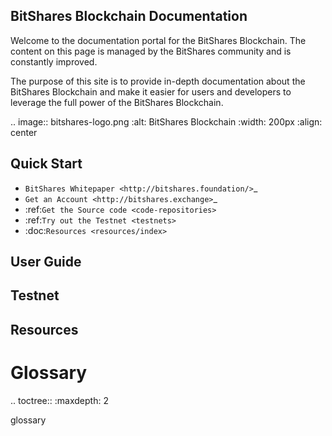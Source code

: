 
## BitShares Blockchain Documentation


Welcome to the documentation portal for the BitShares Blockchain. The
content on this page is managed by the BitShares community and is
constantly improved.

The purpose of this site is to provide in-depth documentation about the
BitShares Blockchain and make it easier for users and developers to
leverage the full power of the BitShares Blockchain.

.. image:: bitshares-logo.png
        :alt: BitShares Blockchain
        :width: 200px
        :align: center

## Quick Start

* `BitShares Whitepaper <http://bitshares.foundation/>`_
* `Get an Account <http://bitshares.exchange>`_
* :ref:`Get the Source code <code-repositories>`
* :ref:`Try out the Testnet <testnets>`
* :doc:`Resources <resources/index>`

## User Guide


## Testnet

## Resources


Glossary
========

.. toctree::
   :maxdepth: 2
 
   glossary

